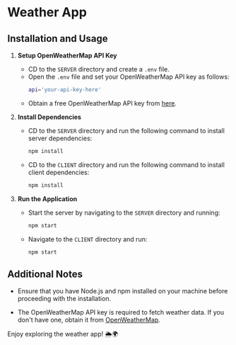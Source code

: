 # Weather App

## Installation and Usage

1. **Setup OpenWeatherMap API Key**

   - CD to the `SERVER` directory and create a `.env` file.
   - Open the `.env` file and set your OpenWeatherMap API key as follows:
     ```bash
     api='your-api-key-here'
     ```
   - Obtain a free OpenWeatherMap API key from [here](https://openweathermap.org/api).

2. **Install Dependencies**

   - CD to the `SERVER` directory and run the following command to install server dependencies:
     ```bash
     npm install
     ```

   - CD to the `CLIENT` directory and run the following command to install client dependencies:
     ```bash
     npm install
     ```

3. **Run the Application**

   - Start the server by navigating to the `SERVER` directory and running:
     ```bash
     npm start
     ```

   - Navigate to the `CLIENT` directory and run:
     ```bash
     npm start
     ```

## Additional Notes

- Ensure that you have Node.js and npm installed on your machine before proceeding with the installation.

- The OpenWeatherMap API key is required to fetch weather data. If you don't have one, obtain it from [OpenWeatherMap](https://openweathermap.org/api).

Enjoy exploring the weather app! 🌦️🌍

